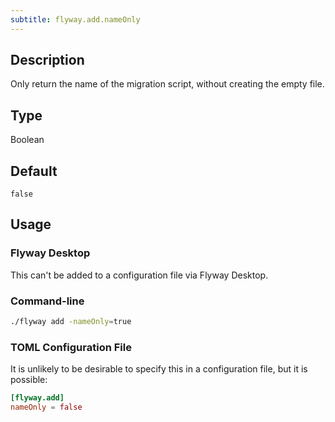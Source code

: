 ```yaml
---
subtitle: flyway.add.nameOnly
---
```


## Description

Only return the name of the migration script, without creating the empty file.

## Type

Boolean

## Default

`false`

## Usage

### Flyway Desktop

This can't be added to a configuration file via Flyway Desktop.

### Command-line

```bash
./flyway add -nameOnly=true
```

### TOML Configuration File

It is unlikely to be desirable to specify this in a configuration file, but it is possible:

```toml
[flyway.add]
nameOnly = false
```

